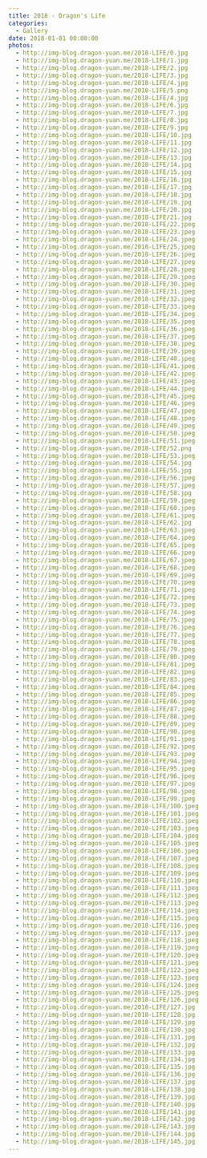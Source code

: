 ```yaml
---
title: 2018 - Dragon's Life
categories:
  - Gallery
date: 2018-01-01 00:00:00
photos:
  - http://img-blog.dragon-yuan.me/2018-LIFE/0.jpg
  - http://img-blog.dragon-yuan.me/2018-LIFE/1.jpg
  - http://img-blog.dragon-yuan.me/2018-LIFE/2.jpg
  - http://img-blog.dragon-yuan.me/2018-LIFE/3.jpg
  - http://img-blog.dragon-yuan.me/2018-LIFE/4.jpg
  - http://img-blog.dragon-yuan.me/2018-LIFE/5.png
  - http://img-blog.dragon-yuan.me/2018-LIFE/4.jpg
  - http://img-blog.dragon-yuan.me/2018-LIFE/6.jpg
  - http://img-blog.dragon-yuan.me/2018-LIFE/7.jpg
  - http://img-blog.dragon-yuan.me/2018-LIFE/8.jpg
  - http://img-blog.dragon-yuan.me/2018-LIFE/9.jpg
  - http://img-blog.dragon-yuan.me/2018-LIFE/10.jpg
  - http://img-blog.dragon-yuan.me/2018-LIFE/11.jpg
  - http://img-blog.dragon-yuan.me/2018-LIFE/12.jpg
  - http://img-blog.dragon-yuan.me/2018-LIFE/13.jpg
  - http://img-blog.dragon-yuan.me/2018-LIFE/14.jpg
  - http://img-blog.dragon-yuan.me/2018-LIFE/15.jpg
  - http://img-blog.dragon-yuan.me/2018-LIFE/16.jpg
  - http://img-blog.dragon-yuan.me/2018-LIFE/17.jpg
  - http://img-blog.dragon-yuan.me/2018-LIFE/18.jpg
  - http://img-blog.dragon-yuan.me/2018-LIFE/19.jpg
  - http://img-blog.dragon-yuan.me/2018-LIFE/20.jpg
  - http://img-blog.dragon-yuan.me/2018-LIFE/21.jpg
  - http://img-blog.dragon-yuan.me/2018-LIFE/22.jpeg
  - http://img-blog.dragon-yuan.me/2018-LIFE/23.jpeg
  - http://img-blog.dragon-yuan.me/2018-LIFE/24.jpeg
  - http://img-blog.dragon-yuan.me/2018-LIFE/25.jpeg
  - http://img-blog.dragon-yuan.me/2018-LIFE/26.jpeg
  - http://img-blog.dragon-yuan.me/2018-LIFE/27.jpeg
  - http://img-blog.dragon-yuan.me/2018-LIFE/28.jpeg
  - http://img-blog.dragon-yuan.me/2018-LIFE/29.jpeg
  - http://img-blog.dragon-yuan.me/2018-LIFE/30.jpeg
  - http://img-blog.dragon-yuan.me/2018-LIFE/31.jpeg
  - http://img-blog.dragon-yuan.me/2018-LIFE/32.jpeg
  - http://img-blog.dragon-yuan.me/2018-LIFE/33.jpeg
  - http://img-blog.dragon-yuan.me/2018-LIFE/34.jpeg
  - http://img-blog.dragon-yuan.me/2018-LIFE/35.jpeg
  - http://img-blog.dragon-yuan.me/2018-LIFE/36.jpeg
  - http://img-blog.dragon-yuan.me/2018-LIFE/37.jpeg
  - http://img-blog.dragon-yuan.me/2018-LIFE/38.jpeg
  - http://img-blog.dragon-yuan.me/2018-LIFE/39.jpeg
  - http://img-blog.dragon-yuan.me/2018-LIFE/40.jpeg
  - http://img-blog.dragon-yuan.me/2018-LIFE/41.jpeg
  - http://img-blog.dragon-yuan.me/2018-LIFE/42.jpeg
  - http://img-blog.dragon-yuan.me/2018-LIFE/43.jpeg
  - http://img-blog.dragon-yuan.me/2018-LIFE/44.jpeg
  - http://img-blog.dragon-yuan.me/2018-LIFE/45.jpeg
  - http://img-blog.dragon-yuan.me/2018-LIFE/46.jpeg
  - http://img-blog.dragon-yuan.me/2018-LIFE/47.jpeg
  - http://img-blog.dragon-yuan.me/2018-LIFE/48.jpeg
  - http://img-blog.dragon-yuan.me/2018-LIFE/49.jpeg
  - http://img-blog.dragon-yuan.me/2018-LIFE/50.jpeg
  - http://img-blog.dragon-yuan.me/2018-LIFE/51.jpeg
  - http://img-blog.dragon-yuan.me/2018-LIFE/52.png
  - http://img-blog.dragon-yuan.me/2018-LIFE/53.jpeg
  - http://img-blog.dragon-yuan.me/2018-LIFE/54.jpg
  - http://img-blog.dragon-yuan.me/2018-LIFE/55.jpg
  - http://img-blog.dragon-yuan.me/2018-LIFE/56.jpeg
  - http://img-blog.dragon-yuan.me/2018-LIFE/57.jpeg
  - http://img-blog.dragon-yuan.me/2018-LIFE/58.jpg
  - http://img-blog.dragon-yuan.me/2018-LIFE/59.jpeg
  - http://img-blog.dragon-yuan.me/2018-LIFE/60.jpeg
  - http://img-blog.dragon-yuan.me/2018-LIFE/61.jpeg
  - http://img-blog.dragon-yuan.me/2018-LIFE/62.jpg
  - http://img-blog.dragon-yuan.me/2018-LIFE/63.jpeg
  - http://img-blog.dragon-yuan.me/2018-LIFE/64.jpeg
  - http://img-blog.dragon-yuan.me/2018-LIFE/65.jpeg
  - http://img-blog.dragon-yuan.me/2018-LIFE/66.jpeg
  - http://img-blog.dragon-yuan.me/2018-LIFE/67.jpeg
  - http://img-blog.dragon-yuan.me/2018-LIFE/68.jpeg
  - http://img-blog.dragon-yuan.me/2018-LIFE/69.jpeg
  - http://img-blog.dragon-yuan.me/2018-LIFE/70.jpeg
  - http://img-blog.dragon-yuan.me/2018-LIFE/71.jpeg
  - http://img-blog.dragon-yuan.me/2018-LIFE/72.jpeg
  - http://img-blog.dragon-yuan.me/2018-LIFE/73.jpeg
  - http://img-blog.dragon-yuan.me/2018-LIFE/74.jpeg
  - http://img-blog.dragon-yuan.me/2018-LIFE/75.jpeg
  - http://img-blog.dragon-yuan.me/2018-LIFE/76.jpeg
  - http://img-blog.dragon-yuan.me/2018-LIFE/77.jpeg
  - http://img-blog.dragon-yuan.me/2018-LIFE/78.jpeg
  - http://img-blog.dragon-yuan.me/2018-LIFE/79.jpeg
  - http://img-blog.dragon-yuan.me/2018-LIFE/80.jpeg
  - http://img-blog.dragon-yuan.me/2018-LIFE/81.jpeg
  - http://img-blog.dragon-yuan.me/2018-LIFE/82.jpeg
  - http://img-blog.dragon-yuan.me/2018-LIFE/83.jpeg
  - http://img-blog.dragon-yuan.me/2018-LIFE/84.jpeg
  - http://img-blog.dragon-yuan.me/2018-LIFE/85.jpeg
  - http://img-blog.dragon-yuan.me/2018-LIFE/86.jpeg
  - http://img-blog.dragon-yuan.me/2018-LIFE/87.jpeg
  - http://img-blog.dragon-yuan.me/2018-LIFE/88.jpeg
  - http://img-blog.dragon-yuan.me/2018-LIFE/89.jpeg
  - http://img-blog.dragon-yuan.me/2018-LIFE/90.jpeg
  - http://img-blog.dragon-yuan.me/2018-LIFE/91.jpeg
  - http://img-blog.dragon-yuan.me/2018-LIFE/92.jpeg
  - http://img-blog.dragon-yuan.me/2018-LIFE/93.jpeg
  - http://img-blog.dragon-yuan.me/2018-LIFE/94.jpeg
  - http://img-blog.dragon-yuan.me/2018-LIFE/95.jpeg
  - http://img-blog.dragon-yuan.me/2018-LIFE/96.jpeg
  - http://img-blog.dragon-yuan.me/2018-LIFE/97.jpeg
  - http://img-blog.dragon-yuan.me/2018-LIFE/98.jpeg
  - http://img-blog.dragon-yuan.me/2018-LIFE/99.jpeg
  - http://img-blog.dragon-yuan.me/2018-LIFE/100.jpeg
  - http://img-blog.dragon-yuan.me/2018-LIFE/101.jpeg
  - http://img-blog.dragon-yuan.me/2018-LIFE/102.jpeg
  - http://img-blog.dragon-yuan.me/2018-LIFE/103.jpeg
  - http://img-blog.dragon-yuan.me/2018-LIFE/104.jpeg
  - http://img-blog.dragon-yuan.me/2018-LIFE/105.jpeg
  - http://img-blog.dragon-yuan.me/2018-LIFE/106.jpeg
  - http://img-blog.dragon-yuan.me/2018-LIFE/107.jpeg
  - http://img-blog.dragon-yuan.me/2018-LIFE/108.jpeg
  - http://img-blog.dragon-yuan.me/2018-LIFE/109.jpeg
  - http://img-blog.dragon-yuan.me/2018-LIFE/110.jpeg
  - http://img-blog.dragon-yuan.me/2018-LIFE/111.jpeg
  - http://img-blog.dragon-yuan.me/2018-LIFE/112.jpeg
  - http://img-blog.dragon-yuan.me/2018-LIFE/113.jpeg
  - http://img-blog.dragon-yuan.me/2018-LIFE/114.jpeg
  - http://img-blog.dragon-yuan.me/2018-LIFE/115.jpeg
  - http://img-blog.dragon-yuan.me/2018-LIFE/116.jpeg
  - http://img-blog.dragon-yuan.me/2018-LIFE/117.jpeg
  - http://img-blog.dragon-yuan.me/2018-LIFE/118.jpeg
  - http://img-blog.dragon-yuan.me/2018-LIFE/119.jpeg
  - http://img-blog.dragon-yuan.me/2018-LIFE/120.jpeg
  - http://img-blog.dragon-yuan.me/2018-LIFE/121.jpeg
  - http://img-blog.dragon-yuan.me/2018-LIFE/122.jpeg
  - http://img-blog.dragon-yuan.me/2018-LIFE/123.jpeg
  - http://img-blog.dragon-yuan.me/2018-LIFE/124.jpeg
  - http://img-blog.dragon-yuan.me/2018-LIFE/125.jpeg
  - http://img-blog.dragon-yuan.me/2018-LIFE/126.jpeg
  - http://img-blog.dragon-yuan.me/2018-LIFE/127.jpg
  - http://img-blog.dragon-yuan.me/2018-LIFE/128.jpg
  - http://img-blog.dragon-yuan.me/2018-LIFE/129.jpg
  - http://img-blog.dragon-yuan.me/2018-LIFE/130.jpg
  - http://img-blog.dragon-yuan.me/2018-LIFE/131.jpg
  - http://img-blog.dragon-yuan.me/2018-LIFE/132.jpg
  - http://img-blog.dragon-yuan.me/2018-LIFE/133.jpg
  - http://img-blog.dragon-yuan.me/2018-LIFE/134.jpg
  - http://img-blog.dragon-yuan.me/2018-LIFE/135.jpg
  - http://img-blog.dragon-yuan.me/2018-LIFE/136.jpg
  - http://img-blog.dragon-yuan.me/2018-LIFE/137.jpg
  - http://img-blog.dragon-yuan.me/2018-LIFE/138.jpg
  - http://img-blog.dragon-yuan.me/2018-LIFE/139.jpg
  - http://img-blog.dragon-yuan.me/2018-LIFE/140.jpg
  - http://img-blog.dragon-yuan.me/2018-LIFE/141.jpg
  - http://img-blog.dragon-yuan.me/2018-LIFE/142.jpg
  - http://img-blog.dragon-yuan.me/2018-LIFE/143.jpg
  - http://img-blog.dragon-yuan.me/2018-LIFE/144.jpg
  - http://img-blog.dragon-yuan.me/2018-LIFE/145.jpg
---
```

